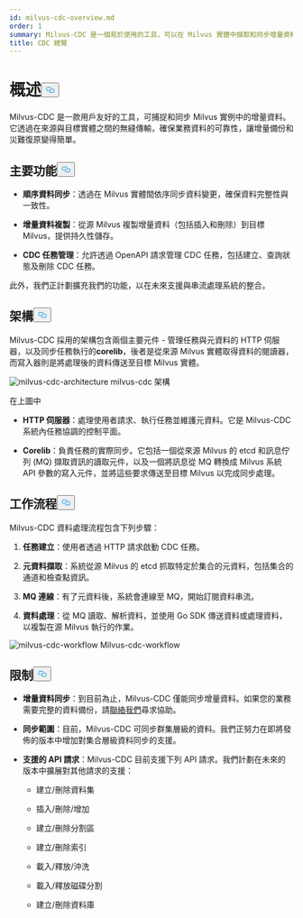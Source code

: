 ```yaml
---
id: milvus-cdc-overview.md
order: 1
summary: Milvus-CDC 是一個易於使用的工具，可以在 Milvus 實體中擷取和同步增量資料。
title: CDC 總覽
---
```

<h1 id="Overview" class="common-anchor-header">概述<button data-href="#Overview" class="anchor-icon" translate="no">
      <svg translate="no"
        aria-hidden="true"
        focusable="false"
        height="20"
        version="1.1"
        viewBox="0 0 16 16"
        width="16"
      >
        <path
          fill="#0092E4"
          fill-rule="evenodd"
          d="M4 9h1v1H4c-1.5 0-3-1.69-3-3.5S2.55 3 4 3h4c1.45 0 3 1.69 3 3.5 0 1.41-.91 2.72-2 3.25V8.59c.58-.45 1-1.27 1-2.09C10 5.22 8.98 4 8 4H4c-.98 0-2 1.22-2 2.5S3 9 4 9zm9-3h-1v1h1c1 0 2 1.22 2 2.5S13.98 12 13 12H9c-.98 0-2-1.22-2-2.5 0-.83.42-1.64 1-2.09V6.25c-1.09.53-2 1.84-2 3.25C6 11.31 7.55 13 9 13h4c1.45 0 3-1.69 3-3.5S14.5 6 13 6z"
        ></path>
      </svg>
    </button></h1><p>Milvus-CDC 是一款用戶友好的工具，可捕捉和同步 Milvus 實例中的增量資料。它透過在來源與目標實體之間的無縫傳輸，確保業務資料的可靠性，讓增量備份和災難復原變得簡單。</p>
<h2 id="Key-capabilities" class="common-anchor-header">主要功能<button data-href="#Key-capabilities" class="anchor-icon" translate="no">
      <svg translate="no"
        aria-hidden="true"
        focusable="false"
        height="20"
        version="1.1"
        viewBox="0 0 16 16"
        width="16"
      >
        <path
          fill="#0092E4"
          fill-rule="evenodd"
          d="M4 9h1v1H4c-1.5 0-3-1.69-3-3.5S2.55 3 4 3h4c1.45 0 3 1.69 3 3.5 0 1.41-.91 2.72-2 3.25V8.59c.58-.45 1-1.27 1-2.09C10 5.22 8.98 4 8 4H4c-.98 0-2 1.22-2 2.5S3 9 4 9zm9-3h-1v1h1c1 0 2 1.22 2 2.5S13.98 12 13 12H9c-.98 0-2-1.22-2-2.5 0-.83.42-1.64 1-2.09V6.25c-1.09.53-2 1.84-2 3.25C6 11.31 7.55 13 9 13h4c1.45 0 3-1.69 3-3.5S14.5 6 13 6z"
        ></path>
      </svg>
    </button></h2><ul>
<li><p><strong>順序資料同步</strong>：透過在 Milvus 實體間依序同步資料變更，確保資料完整性與一致性。</p></li>
<li><p><strong>增量資料複製</strong>：從源 Milvus 複製增量資料（包括插入和刪除）到目標 Milvus，提供持久性儲存。</p></li>
<li><p><strong>CDC 任務管理</strong>：允許透過 OpenAPI 請求管理 CDC 任務，包括建立、查詢狀態及刪除 CDC 任務。</p></li>
</ul>
<p>此外，我們正計劃擴充我們的功能，以在未來支援與串流處理系統的整合。</p>
<h2 id="Architecture" class="common-anchor-header">架構<button data-href="#Architecture" class="anchor-icon" translate="no">
      <svg translate="no"
        aria-hidden="true"
        focusable="false"
        height="20"
        version="1.1"
        viewBox="0 0 16 16"
        width="16"
      >
        <path
          fill="#0092E4"
          fill-rule="evenodd"
          d="M4 9h1v1H4c-1.5 0-3-1.69-3-3.5S2.55 3 4 3h4c1.45 0 3 1.69 3 3.5 0 1.41-.91 2.72-2 3.25V8.59c.58-.45 1-1.27 1-2.09C10 5.22 8.98 4 8 4H4c-.98 0-2 1.22-2 2.5S3 9 4 9zm9-3h-1v1h1c1 0 2 1.22 2 2.5S13.98 12 13 12H9c-.98 0-2-1.22-2-2.5 0-.83.42-1.64 1-2.09V6.25c-1.09.53-2 1.84-2 3.25C6 11.31 7.55 13 9 13h4c1.45 0 3-1.69 3-3.5S14.5 6 13 6z"
        ></path>
      </svg>
    </button></h2><p>Milvus-CDC 採用的架構包含兩個主要元件 - 管理任務與元資料的 HTTP 伺服器，以及同步任務執行的<strong>corelib</strong>，後者是從來源 Milvus 實體取得資料的閱讀器，而寫入器則是將處理後的資料傳送至目標 Milvus 實體。</p>
<p>
  
   <span class="img-wrapper"> <img translate="no" src="/docs/v2.5.x/assets/milvus-cdc-architecture.png" alt="milvus-cdc-architecture" class="doc-image" id="milvus-cdc-architecture" />
   </span> <span class="img-wrapper"> <span>milvus-cdc 架構</span> </span></p>
<p>在上圖中</p>
<ul>
<li><p><strong>HTTP 伺服器</strong>：處理使用者請求、執行任務並維護元資料。它是 Milvus-CDC 系統內任務協調的控制平面。</p></li>
<li><p><strong>Corelib</strong>：負責任務的實際同步。它包括一個從來源 Milvus 的 etcd 和訊息佇列 (MQ) 擷取資訊的讀取元件，以及一個將訊息從 MQ 轉換成 Milvus 系統 API 參數的寫入元件，並將這些要求傳送至目標 Milvus 以完成同步處理。</p></li>
</ul>
<h2 id="Workflow" class="common-anchor-header">工作流程<button data-href="#Workflow" class="anchor-icon" translate="no">
      <svg translate="no"
        aria-hidden="true"
        focusable="false"
        height="20"
        version="1.1"
        viewBox="0 0 16 16"
        width="16"
      >
        <path
          fill="#0092E4"
          fill-rule="evenodd"
          d="M4 9h1v1H4c-1.5 0-3-1.69-3-3.5S2.55 3 4 3h4c1.45 0 3 1.69 3 3.5 0 1.41-.91 2.72-2 3.25V8.59c.58-.45 1-1.27 1-2.09C10 5.22 8.98 4 8 4H4c-.98 0-2 1.22-2 2.5S3 9 4 9zm9-3h-1v1h1c1 0 2 1.22 2 2.5S13.98 12 13 12H9c-.98 0-2-1.22-2-2.5 0-.83.42-1.64 1-2.09V6.25c-1.09.53-2 1.84-2 3.25C6 11.31 7.55 13 9 13h4c1.45 0 3-1.69 3-3.5S14.5 6 13 6z"
        ></path>
      </svg>
    </button></h2><p>Milvus-CDC 資料處理流程包含下列步驟：</p>
<ol>
<li><p><strong>任務建立</strong>：使用者透過 HTTP 請求啟動 CDC 任務。</p></li>
<li><p><strong>元資料擷取</strong>：系統從源 Milvus 的 etcd 抓取特定於集合的元資料，包括集合的通道和檢查點資訊。</p></li>
<li><p><strong>MQ 連線</strong>：有了元資料後，系統會連線至 MQ，開始訂閱資料串流。</p></li>
<li><p><strong>資料處理</strong>：從 MQ 讀取、解析資料，並使用 Go SDK 傳送資料或處理資料，以複製在源 Milvus 執行的作業。</p></li>
</ol>
<p>
  
   <span class="img-wrapper"> <img translate="no" src="/docs/v2.5.x/assets/milvus-cdc-workflow.png" alt="milvus-cdc-workflow" class="doc-image" id="milvus-cdc-workflow" />
   </span> <span class="img-wrapper"> <span>Milvus-cdc-workflow</span> </span></p>
<h2 id="Limits" class="common-anchor-header">限制<button data-href="#Limits" class="anchor-icon" translate="no">
      <svg translate="no"
        aria-hidden="true"
        focusable="false"
        height="20"
        version="1.1"
        viewBox="0 0 16 16"
        width="16"
      >
        <path
          fill="#0092E4"
          fill-rule="evenodd"
          d="M4 9h1v1H4c-1.5 0-3-1.69-3-3.5S2.55 3 4 3h4c1.45 0 3 1.69 3 3.5 0 1.41-.91 2.72-2 3.25V8.59c.58-.45 1-1.27 1-2.09C10 5.22 8.98 4 8 4H4c-.98 0-2 1.22-2 2.5S3 9 4 9zm9-3h-1v1h1c1 0 2 1.22 2 2.5S13.98 12 13 12H9c-.98 0-2-1.22-2-2.5 0-.83.42-1.64 1-2.09V6.25c-1.09.53-2 1.84-2 3.25C6 11.31 7.55 13 9 13h4c1.45 0 3-1.69 3-3.5S14.5 6 13 6z"
        ></path>
      </svg>
    </button></h2><ul>
<li><p><strong>增量資料同步</strong>：到目前為止，Milvus-CDC 僅能同步增量資料。如果您的業務需要完整的資料備份，請<a href="https://milvus.io/community">聯絡我們</a>尋求協助。</p></li>
<li><p><strong>同步範圍</strong>：目前，Milvus-CDC 可同步群集層級的資料。我們正努力在即將發佈的版本中增加對集合層級資料同步的支援。</p></li>
<li><p><strong>支援的 API 請求</strong>：Milvus-CDC 目前支援下列 API 請求。我們計劃在未來的版本中擴展對其他請求的支援：</p>
<ul>
<li><p>建立/刪除資料集</p></li>
<li><p>插入/刪除/增加</p></li>
<li><p>建立/刪除分割區</p></li>
<li><p>建立/刪除索引</p></li>
<li><p>載入/釋放/沖洗</p></li>
<li><p>載入/釋放磁碟分割</p></li>
<li><p>建立/刪除資料庫</p></li>
</ul></li>
</ul>
